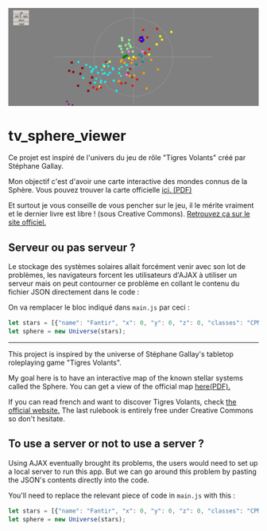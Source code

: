 ![alt text](screenshot.png "Logo Title")
# tv_sphere_viewer

Ce projet est inspiré de l'univers du jeu de rôle "Tigres Volants" créé par Stéphane Gallay.

Mon objectif c'est d'avoir une carte interactive des mondes connus de la Sphère. Vous pouvez trouver la carte officielle [ici. (PDF)](https://www.tigres-volants.org/wp-content/uploads/2013/02/Sphere-px.pdf)

Et surtout je vous conseille de vous pencher sur le jeu, il le mérite vraiment et le dernier livre est libre ! (sous Creative Commons). [Retrouvez ça sur le site officiel.](https://www.tigres-volants.org)

## Serveur ou pas serveur ?

Le stockage des systèmes solaires allait forcément venir avec son lot de problèmes, les navigateurs forcent les utilisateurs d'AJAX à utiliser un serveur mais on peut contourner ce problème en collant le contenu du fichier JSON directement dans le code :

On va remplacer le bloc indiqué dans `main.js` par ceci :

```javascript
let stars = [{"name": "Fantir", "x": 0, "y": 0, "z": 0, "classes": "CPM "}, ...];
let sphere = new Universe(stars);
```

---

This project is inspired by the universe of Stéphane Gallay's tabletop roleplaying game "Tigres Volants".

My goal here is to have an interactive map of the known stellar systems called the Sphere. You can get a view of the official map [here(PDF).](https://www.tigres-volants.org/wp-content/uploads/2013/02/Sphere-px.pdf)

If you can read french and want to discover Tigres Volants, check [the official website.](https://www.tigres-volants.org) The last rulebook is entirely free under Creative Commons so don't hesitate.

## To use a server or not to use a server ?

Using AJAX eventually brought its problems, the users would need to set up a local server to run this app. But we can go around this problem by pasting the JSON's contents directly into the code. 

You'll need to replace the relevant piece of code in `main.js` with this :

```javascript
let stars = [{"name": "Fantir", "x": 0, "y": 0, "z": 0, "classes": "CPM "}, ...];
let sphere = new Universe(stars);
```
